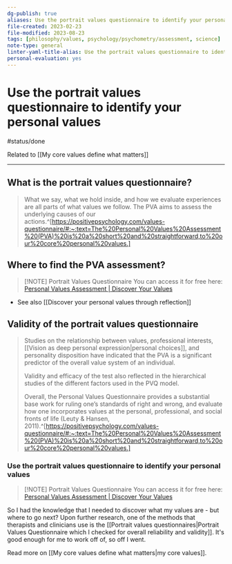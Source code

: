 ```yaml
---
dg-publish: true
aliases: Use the portrait values questionnaire to identify your personal values, PVA questionnaire, portrait values questionnaire, Portrait Value Questionnaire (PVA)
file-created: 2023-02-23
file-modified: 2023-08-23
tags: [philosophy/values, psychology/psychometry/assessment, science]
note-type: general
linter-yaml-title-alias: Use the portrait values questionnaire to identify your personal values
personal-evaluation: yes
---
```


# Use the portrait values questionnaire to identify your personal values

#status/done

Related to [[My core values define what matters]]

---

## What is the portrait values questionnaire?

> What we say, what we hold inside, and how we evaluate experiences are all parts of what values we follow. The PVA aims to assess the underlying causes of our actions.^[https://positivepsychology.com/values-questionnaire/#:~:text=The%20Personal%20Values%20Assessment%20(PVA)%20is%20a%20short%20and%20straightforward,to%20our%20core%20personal%20values.]

## Where to find the PVA assessment?

> [!NOTE] Portrait Values Questionnaire
> You can access it for free here: [Personal Values Assessment | Discover Your Values](https://personalvalu.es/)

- See also [[Discover your personal values through reflection]]

## Validity of the portrait values questionnaire

> Studies on the relationship between values, professional interests, [[Vision as deep personal expression|personal choices]], and personality disposition have indicated that the PVA is a significant predictor of the overall value system of an individual.
>
> Validity and efficacy of the test also reflected in the hierarchical studies of the different factors used in the PVQ model.
>
> Overall, the Personal Values Questionnaire provides a substantial base work for ruling one’s standards of right and wrong, and evaluate how one incorporates values at the personal, professional, and social fronts of life (Leuty & Hansen, 2011).^[https://positivepsychology.com/values-questionnaire/#:~:text=The%20Personal%20Values%20Assessment%20(PVA)%20is%20a%20short%20and%20straightforward,to%20our%20core%20personal%20values.]


### Use the portrait values questionnaire to identify your personal values

> [!NOTE] Portrait Values Questionnaire
> You can access it for free here: [Personal Values Assessment | Discover Your Values](https://personalvalu.es/)

So I had the knowledge that I needed to discover what my values are - but where to go next? Upon further research, one of the methods that therapists and clinicians use is the [[Portrait values questionnaires|Portrait Values Questionnaire which I checked for overall reliability and validity]]. It's good enough for me to work off of, so off I went.

Read more on [[My core values define what matters|my core values]].
